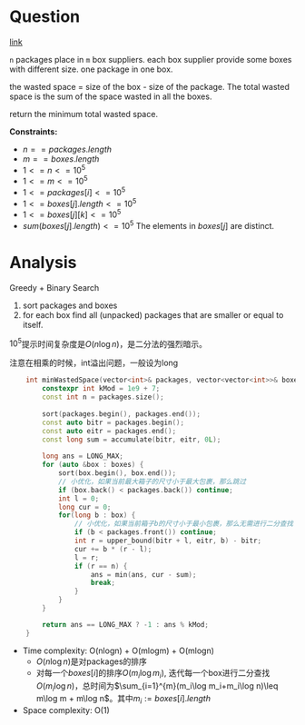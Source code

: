 
# Question
[link](https://leetcode-cn.com/problems/minimum-space-wasted-from-packaging/submissions/)

`n` packages place in `m` box suppliers. each box supplier provide some boxes with different size. one package in one box. 

the wasted space = size of the box - size of the package. The total wasted space is the sum of the space wasted in all the boxes.

return the minimum total wasted space.

**Constraints:**
- $n == packages.length$
- $m == boxes.length$
- $1 <= n <= 10^5$
- $1 <= m <= 10^5$
- $1 <= packages[i] <= 10^5$
- $1 <= boxes[j].length <= 10^5$
- $1 <= boxes[j][k] <= 10^5$
- $sum(boxes[j].length) <= 10^5$
The elements in $boxes[j]$ are distinct.


# Analysis
Greedy + Binary Search
1.  sort packages and boxes
2.  for each box find all (unpacked) packages that are smaller or equal to itself.

$10^5$提示时间复杂度是$O(n\log n)$，是二分法的强烈暗示。

注意在相乘的时候，int溢出问题，一般设为long
```cpp
    int minWastedSpace(vector<int>& packages, vector<vector<int>>& boxes) {
        constexpr int kMod = 1e9 + 7;
        const int n = packages.size();
        
        sort(packages.begin(), packages.end());
        const auto bitr = packages.begin();
        const auto eitr = packages.end();
        const long sum = accumulate(bitr, eitr, 0L);
        
        long ans = LONG_MAX;
        for (auto &box : boxes) {
            sort(box.begin(), box.end());
            // 小优化，如果当前最大箱子的尺寸小于最大包裹，那么跳过
            if (box.back() < packages.back()) continue;
            int l = 0;
            long cur = 0;
            for(long b : box) {
                // 小优化，如果当前箱子b的尺寸小于最小包裹，那么无需进行二分查找
                if (b < packages.front()) continue;
                int r = upper_bound(bitr + l, eitr, b) - bitr;
                cur += b * (r - l);
                l = r;
                if (r == n) {
                    ans = min(ans, cur - sum);
                    break;
                }
            }
        }

        return ans == LONG_MAX ? -1 : ans % kMod;
    }
```

- Time complexity: O(nlogn) + O(mlogm) + O(mlogn)  
	- $O(n\log n)$是对packages的排序
	- 对每一个$boxes[i]$的排序$O(m_i\log m_i)$, 迭代每一个box进行二分查找$O(m_i\log n)$，总时间为$\sum_{i=1}^{m}(m_i\log m_i+m_i\log n)\leq m\log m + m\log n$。其中$m_i:=boxes[i].length$
- Space complexity: O(1)
